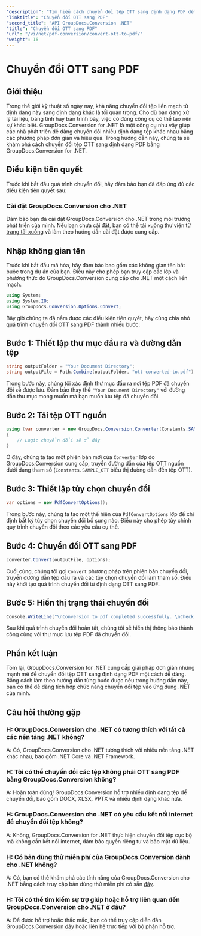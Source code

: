 ```yaml
---
"description": "Tìm hiểu cách chuyển đổi tệp OTT sang định dạng PDF dễ dàng bằng GroupDocs.Conversion cho .NET. Tích hợp liền mạch chức năng chuyển đổi tệp vào ứng dụng .NET của bạn."
"linktitle": "Chuyển đổi OTT sang PDF"
"second_title": "API GroupDocs.Conversion .NET"
"title": "Chuyển đổi OTT sang PDF"
"url": "/vi/net/pdf-conversion/convert-ott-to-pdf/"
"weight": 16
---
```


# Chuyển đổi OTT sang PDF

## Giới thiệu

Trong thế giới kỹ thuật số ngày nay, khả năng chuyển đổi tệp liền mạch từ định dạng này sang định dạng khác là tối quan trọng. Cho dù bạn đang xử lý tài liệu, bảng tính hay bản trình bày, việc có đúng công cụ có thể tạo nên sự khác biệt. GroupDocs.Conversion for .NET là một công cụ như vậy giúp các nhà phát triển dễ dàng chuyển đổi nhiều định dạng tệp khác nhau bằng các phương pháp đơn giản và hiệu quả. Trong hướng dẫn này, chúng ta sẽ khám phá cách chuyển đổi tệp OTT sang định dạng PDF bằng GroupDocs.Conversion for .NET.

## Điều kiện tiên quyết

Trước khi bắt đầu quá trình chuyển đổi, hãy đảm bảo bạn đã đáp ứng đủ các điều kiện tiên quyết sau:

### Cài đặt GroupDocs.Conversion cho .NET

Đảm bảo bạn đã cài đặt GroupDocs.Conversion cho .NET trong môi trường phát triển của mình. Nếu bạn chưa cài đặt, bạn có thể tải xuống thư viện từ [trang tải xuống](https://releases.groupdocs.com/conversion/net/) và làm theo hướng dẫn cài đặt được cung cấp.

## Nhập không gian tên

Trước khi bắt đầu mã hóa, hãy đảm bảo bao gồm các không gian tên bắt buộc trong dự án của bạn. Điều này cho phép bạn truy cập các lớp và phương thức do GroupDocs.Conversion cung cấp cho .NET một cách liền mạch.

```csharp
using System;
using System.IO;
using GroupDocs.Conversion.Options.Convert;
```


Bây giờ chúng ta đã nắm được các điều kiện tiên quyết, hãy cùng chia nhỏ quá trình chuyển đổi OTT sang PDF thành nhiều bước:

## Bước 1: Thiết lập thư mục đầu ra và đường dẫn tệp

```csharp
string outputFolder = "Your Document Directory";
string outputFile = Path.Combine(outputFolder, "ott-converted-to.pdf");
```

Trong bước này, chúng tôi xác định thư mục đầu ra nơi tệp PDF đã chuyển đổi sẽ được lưu. Đảm bảo thay thế `"Your Document Directory"` với đường dẫn thư mục mong muốn mà bạn muốn lưu tệp đã chuyển đổi.

## Bước 2: Tải tệp OTT nguồn

```csharp
using (var converter = new GroupDocs.Conversion.Converter(Constants.SAMPLE_OTT))
{
    // Logic chuyển đổi sẽ ở đây
}
```

Ở đây, chúng ta tạo một phiên bản mới của `Converter` lớp do GroupDocs.Conversion cung cấp, truyền đường dẫn của tệp OTT nguồn dưới dạng tham số (`Constants.SAMPLE_OTT` biểu thị đường dẫn đến tệp OTT).

## Bước 3: Thiết lập tùy chọn chuyển đổi

```csharp
var options = new PdfConvertOptions();
```

Trong bước này, chúng ta tạo một thể hiện của `PdfConvertOptions` lớp để chỉ định bất kỳ tùy chọn chuyển đổi bổ sung nào. Điều này cho phép tùy chỉnh quy trình chuyển đổi theo các yêu cầu cụ thể.

## Bước 4: Chuyển đổi OTT sang PDF

```csharp
converter.Convert(outputFile, options);
```

Cuối cùng, chúng tôi gọi `Convert` phương pháp trên phiên bản chuyển đổi, truyền đường dẫn tệp đầu ra và các tùy chọn chuyển đổi làm tham số. Điều này khởi tạo quá trình chuyển đổi từ định dạng OTT sang PDF.

## Bước 5: Hiển thị trạng thái chuyển đổi

```csharp
Console.WriteLine("\nConversion to pdf completed successfully. \nCheck output in {0}", outputFolder);
```

Sau khi quá trình chuyển đổi hoàn tất, chúng tôi sẽ hiển thị thông báo thành công cùng với thư mục lưu tệp PDF đã chuyển đổi.

## Phần kết luận

Tóm lại, GroupDocs.Conversion for .NET cung cấp giải pháp đơn giản nhưng mạnh mẽ để chuyển đổi tệp OTT sang định dạng PDF một cách dễ dàng. Bằng cách làm theo hướng dẫn từng bước được nêu trong hướng dẫn này, bạn có thể dễ dàng tích hợp chức năng chuyển đổi tệp vào ứng dụng .NET của mình.

## Câu hỏi thường gặp

### H: GroupDocs.Conversion cho .NET có tương thích với tất cả các nền tảng .NET không?

A: Có, GroupDocs.Conversion cho .NET tương thích với nhiều nền tảng .NET khác nhau, bao gồm .NET Core và .NET Framework.

### H: Tôi có thể chuyển đổi các tệp không phải OTT sang PDF bằng GroupDocs.Conversion không?

A: Hoàn toàn đúng! GroupDocs.Conversion hỗ trợ nhiều định dạng tệp để chuyển đổi, bao gồm DOCX, XLSX, PPTX và nhiều định dạng khác nữa.

### H: GroupDocs.Conversion cho .NET có yêu cầu kết nối internet để chuyển đổi tệp không?

A: Không, GroupDocs.Conversion for .NET thực hiện chuyển đổi tệp cục bộ mà không cần kết nối internet, đảm bảo quyền riêng tư và bảo mật dữ liệu.

### H: Có bản dùng thử miễn phí của GroupDocs.Conversion dành cho .NET không?

A: Có, bạn có thể khám phá các tính năng của GroupDocs.Conversion cho .NET bằng cách truy cập bản dùng thử miễn phí có sẵn [đây](https://releases.groupdocs.com/).

### H: Tôi có thể tìm kiếm sự trợ giúp hoặc hỗ trợ liên quan đến GroupDocs.Conversion cho .NET ở đâu?

A: Để được hỗ trợ hoặc thắc mắc, bạn có thể truy cập diễn đàn GroupDocs.Conversion [đây](https://forum.groupdocs.com/c/conversion/11) hoặc liên hệ trực tiếp với bộ phận hỗ trợ.